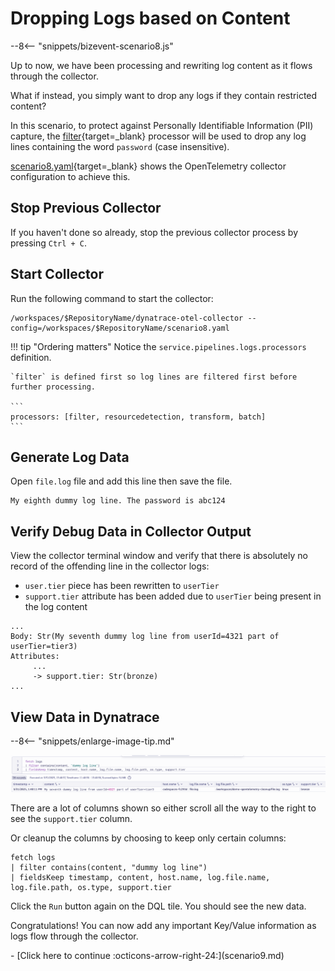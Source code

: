 # Dropping Logs based on Content

--8<-- "snippets/bizevent-scenario8.js"

Up to now, we have been processing and rewriting log content as it flows through the collector.

What if instead, you simply want to drop any logs if they contain restricted content?

In this scenario, to protect against Personally Identifiable Information (PII) capture, the [filter](https://github.com/open-telemetry/opentelemetry-collector-contrib/blob/main/processor/filterprocessor/README.md){target=_blank} processor will be used to drop any log lines containing the word `password` (case insensitive).

[scenario8.yaml](https://github.com/Dynatrace/demo-opentelemetry-cleanup/blob/main/scenario8.yaml){target=_blank} shows the OpenTelemetry collector configuration to achieve this.

## Stop Previous Collector

If you haven't done so already, stop the previous collector process by pressing `Ctrl + C`.

## Start Collector

Run the following command to start the collector:

``` { "name": "[background] run otel collector scenario 8" }
/workspaces/$RepositoryName/dynatrace-otel-collector --config=/workspaces/$RepositoryName/scenario8.yaml
```

!!! tip "Ordering matters"
    Notice the `service.pipelines.logs.processors` definition.
    
    `filter` is defined first so log lines are filtered first before further processing.

    ```
    processors: [filter, resourcedetection, transform, batch]
    ```

## Generate Log Data

Open `file.log` file and add this line then save the file.

```
My eighth dummy log line. The password is abc124
```

## Verify Debug Data in Collector Output

View the collector terminal window and verify that there is absolutely no record of the offending line in the collector logs:


* `user.tier` piece has been rewritten to `userTier`
* `support.tier` attribute has been added due to `userTier` being present in the log content


```
...
Body: Str(My seventh dummy log line from userId=4321 part of userTier=tier3)
Attributes:
     ...
     -> support.tier: Str(bronze)
...
```

## View Data in Dynatrace

--8<-- "snippets/enlarge-image-tip.md"

![scenario5 dynatrace results](images/scenario7-dql.png)

There are a lot of columns shown so either scroll all the way to the right to see the `support.tier` column.

Or cleanup the columns by choosing to keep only certain columns:

```
fetch logs
| filter contains(content, "dummy log line")
| fieldsKeep timestamp, content, host.name, log.file.name, log.file.path, os.type, support.tier
```

Click the `Run` button again on the DQL tile. You should see the new data.

Congratulations! You can now add any important Key/Value information as logs flow through the collector.

<div class="grid cards" markdown>
- [Click here to continue :octicons-arrow-right-24:](scenario9.md)
</div>
